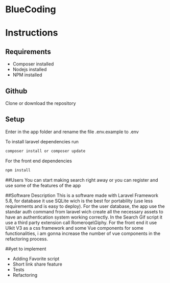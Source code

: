 # BlueCoding
 
# Instructions 

## Requirements
- Composer installed
- Nodejs installed
- NPM installed

## Github
Clone or download the repository

## Setup 
Enter in the app folder and rename the file .env.example to .env

To install laravel dependencies run
```bash
composer install or composer update
```
For the front end dependencies
```bash
npm install
```
##Users
You can start making search right away or you can register and use some of the features of the app

##Software Description
This is a software made with Laravel Framework 5.8, for database it use SQLite wich is the best for portability (use less requirements and is easy to deploy). 
For the user database, the app use the standar auth command from laravel wich create all the necessary assets to have an authentication system working correctly.
In the Search Gif script it use a third party extension call Romeroqe\Giphy.
For the front end it use UIkit V3 as a css framework and some Vue components for some functionalities, i am gonna increase the number of vue components in the refactoring process.

##yet to implement
- Adding Favorite script
- Short link share feature
- Tests
- Refactoring
